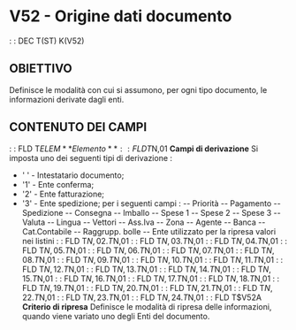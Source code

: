 # V52 - Origine dati documento
 :  : DEC T(ST) K(V52)
## OBIETTIVO
Definisce le modalità con cui si assumono, per ogni tipo documento, le informazioni derivate dagli enti.
## CONTENUTO DEI CAMPI
 :  : FLD T$ELEM **Elemento**
 :  : FLD T$N,01 **Campi di derivazione**
Si imposta uno dei seguenti tipi di derivazione : 
- ' '   -    Intestatario documento;
- '1'  -    Ente conferma;
- '2'  -    Ente fatturazione;
- '3'  -    Ente spedizione;
per i seguenti campi : 
--    Priorità
--    Pagamento
--    Spedizione
--    Consegna
--    Imballo
--    Spese 1
--    Spese 2
--    Spese 3
--    Valuta
--    Lingua
--    Vettori
--    Ass.Iva
--    Zona
--    Agente
--    Banca
--    Cat.Contabile
--    Raggrupp. bolle
--    Ente utilizzato per la ripresa valori nei listini
 :  : FLD T$N,02.T$N,01
 :  : FLD T$N,03.T$N,01
 :  : FLD T$N,04.T$N,01
 :  : FLD T$N,05.T$N,01
 :  : FLD T$N,06.T$N,01
 :  : FLD T$N,07.T$N,01
 :  : FLD T$N,08.T$N,01
 :  : FLD T$N,09.T$N,01
 :  : FLD T$N,10.T$N,01
 :  : FLD T$N,11.T$N,01
 :  : FLD T$N,12.T$N,01
 :  : FLD T$N,13.T$N,01
 :  : FLD T$N,14.T$N,01
 :  : FLD T$N,15.T$N,01
 :  : FLD T$N,16.T$N,01
 :  : FLD T$N,17.T$N,01
 :  : FLD T$N,18.T$N,01
 :  : FLD T$N,19.T$N,01
 :  : FLD T$N,20.T$N,01
 :  : FLD T$N,21.T$N,01
 :  : FLD T$N,22.T$N,01
 :  : FLD T$N,23.T$N,01
 :  : FLD T$N,24.T$N,01
 :  : FLD T$V52A **Criterio di ripresa**
Definisce le modalità di ripresa delle informazioni, quando viene variato uno degli Enti del documento.
